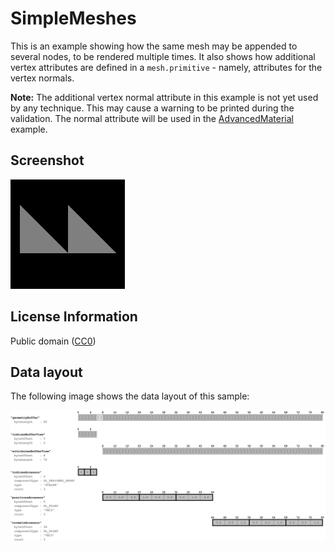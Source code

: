 # SimpleMeshes

This is an example showing how the same mesh may be appended to
several nodes, to be rendered multiple times. It also shows
how additional vertex attributes are defined in a `mesh.primitive` -
namely, attributes for the vertex normals.

**Note:** The additional vertex normal attribute in this example is
not yet used by any technique. This may cause a warning to be
printed during the validation. The normal attribute will be used in
the [AdvancedMaterial](../AdvancedMaterial) example.

## Screenshot

![screenshot](screenshot/screenshot.png)

## License Information

Public domain ([CC0](https://creativecommons.org/publicdomain/zero/1.0/))

## Data layout

The following image shows the data layout of this sample:

![triangle](screenshot/triangle.png)
